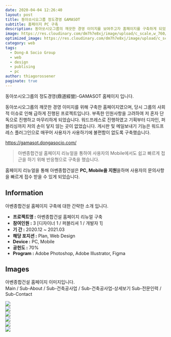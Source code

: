 ```yaml
---
date: 2020-04-04 12:26:40
layout: post
title: 동아쏘시오그룹 정도경영 GAMASOT
subtitle: 홈페이지 PC 구축
description: 동아쏘시오그룹의 깨끗한 경영 이미지를 보여주고자 홈페이지를 구축하게 되었습니다.
image: https://res.cloudinary.com/dm7h7e8xj/image/upload/c_scale,w_760/v1506079212/jekflix-capa_vfhuzh.png
optimized_image: https://res.cloudinary.com/dm7h7e8xj/image/upload/c_scale,w_380/v1506079212/jekflix-capa_vfhuzh.png
category: web
tags:
  - Dong-A Socio Group
  - web
  - design
  - publising
  - pc
author: thiagorossener
paginate: true
---
```


<link rel="stylesheet" href="/assets/css/slick.css">
<link rel="stylesheet" href="/assets/css/slick-theme.css">


동아쏘시오그룹의 정도경영(鼎道經營)-GAMASOT 홈페이지 입니다.

동아쏘시오그룹의 깨끗한 경영 이미지를 위해 구축한 홈페이지였으며, 당시 그룹의 사회적 이슈로 인해 급하게 진행된 프로젝트입니다.
부족한 인원사항을 고려하여 저 혼자 단독으로 진행하고 마무리하게 되었습니다.
워드프레스로 진행하였고 기획부터 디자인, 퍼블리싱까지 저의 손이 닿지 않는 곳이 없었습니다.
게시판 및 메일보내기 기능은 워드프레스 플러그인으로 매꾸어 사용자가 사용하기에 불편함이 없도록 구축했습니다.

<a href="https://gamasot.dongasocio.com/" target="_blank">https://gamasot.dongasocio.com/</a>


> 아벤종합건설 홈페이지 리뉴얼을 통하여 사용자의 Mobile에서도 쉽고 빠르게 접근을 하기 위해 반응형으로 구축을 했습니다.

홈페이지 리뉴얼을 통해 아벤종합건설은 **PC, Mobile을 지원**을하며 사용자의 문의사항을 빠르게 접수 받을 수 있게 되었습니다.


<!--page-->

## Information

아벤종합건설 홈페이지 구축에 대한 간략한 소개 입니다.

- **프로젝트명 :** 아벤종합건설 홈페이지 리뉴얼 구축
- **참여인원 :** 3 [디자이너 1 / 퍼블리셔 1 / 개발자 1]
- **기 간 :** 2020.12 ~ 2021.03 
- **해당 포지션 :** Plan, Web Design
- **Device :** PC, Mobile
- **공헌도 :** 70%
- **Program :** Adobe Photoshop, Adobe Illustrator, Figma


<!--page-->

## Images

아벤종합건설 홈페이지 이미지입니다.<br>
Main / Sub-About / Sub-건축공사업 / Sub-건축공사업-상세보기 Sub-전문인력 / Sub-Contact

<section class="quotes">
  <div class="bubble">
    <img src="/assets/img/slide/aben01.jpg" />
  </div>
  <div class="bubble">
    <img src="/assets/img/slide/aben02.jpg" /> 
  </div>
  <div class="bubble">
    <img src="/assets/img/slide/aben03.jpg" /> 
  </div>
  <div class="bubble">
    <img src="/assets/img/slide/aben04.jpg" /> 
  </div>
  <div class="bubble">
    <img src="/assets/img/slide/aben05.jpg" /> 
  </div>
  <div class="bubble">
    <img src="/assets/img/slide/aben06.jpg" /> 
  </div>
</section>





<!--page-->



<script type="text/javascript" src="https://cdnjs.cloudflare.com/ajax/libs/jquery/2.1.3/jquery.min.js"></script>
<script type="text/javascript" src="https://cdn.jsdelivr.net/jquery.slick/1.5.0/slick.min.js"></script>

<script>
	$('.quotes').slick({
  dots: true,
  infinite: true,
  autoplay: false,
  autoplaySpeed: 6000,
  speed: 800,
  slidesToShow: 1,
  adaptiveHeight: true
});
$( document ).ready(function() {
$('.no-fouc').removeClass('no-fouc');
});
</script>






